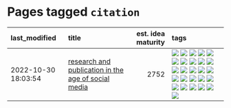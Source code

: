 # Pages tagged `citation`

|last_modified|title|est. idea maturity|tags
|:---|:---|---:|:---|
|2022-10-30 18:03:54|[research and publication in the age of social media](../research-and-social.md)|2752|[![](https://img.shields.io/badge/tag-arxiv-587798)](../tags/arxiv.md) [![](https://img.shields.io/badge/tag-citation-2c91b4)](../tags/citation.md) [![](https://img.shields.io/badge/tag-corrections-d2ea1b)](../tags/corrections.md) [![](https://img.shields.io/badge/tag-credit-dce8fa)](../tags/credit.md) [![](https://img.shields.io/badge/tag-curation-82f36e)](../tags/curation.md) [![](https://img.shields.io/badge/tag-discoverability-ac8815)](../tags/discoverability.md) [![](https://img.shields.io/badge/tag-discussion-3c7f53)](../tags/discussion.md) [![](https://img.shields.io/badge/tag-feed-161a53)](../tags/feed.md) [![](https://img.shields.io/badge/tag-git-b3194)](../tags/git.md) [![](https://img.shields.io/badge/tag-github-34720)](../tags/github.md) [![](https://img.shields.io/badge/tag-historyofscience-db71cb)](../tags/historyofscience.md) [![](https://img.shields.io/badge/tag-mastodon-71e862)](../tags/mastodon.md) [![](https://img.shields.io/badge/tag-openreview-ad342b)](../tags/openreview.md) [![](https://img.shields.io/badge/tag-paperswithcode-a3a5e9)](../tags/paperswithcode.md) [![](https://img.shields.io/badge/tag-platform-a682e)](../tags/platform.md) [![](https://img.shields.io/badge/tag-publication-12eec5)](../tags/publication.md) [![](https://img.shields.io/badge/tag-reproducibility-1661bc)](../tags/reproducibility.md) [![](https://img.shields.io/badge/tag-research-296bb1)](../tags/research.md) [![](https://img.shields.io/badge/tag-retractions-606780)](../tags/retractions.md) [![](https://img.shields.io/badge/tag-search-9a9fc4)](../tags/search.md) [![](https://img.shields.io/badge/tag-socialmedia-82f6b0)](../tags/socialmedia.md) [![](https://img.shields.io/badge/tag-stackoverflow-7a169c)](../tags/stackoverflow.md) [![](https://img.shields.io/badge/tag-subscription-254eb)](../tags/subscription.md) [![](https://img.shields.io/badge/tag-transparency-deeba9)](../tags/transparency.md) [![](https://img.shields.io/badge/tag-twitter-fde018)](../tags/twitter.md) [![](https://img.shields.io/badge/tag-validation-d3fceb)](../tags/validation.md)|